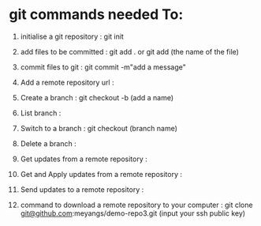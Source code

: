 # git commands needed To:

1. initialise a git repository : git init

2. add files to be committed : git add . or git add (the name of the file)

3. commit files to git : git commit -m"add a message"

4. Add a remote repository url :

5. Create a branch : git checkout -b (add a name)

6. List branch :

7. Switch to a branch : git checkout (branch name)

8. Delete a branch :

9. Get updates from a remote repository :

10. Get and Apply updates from a remote repository :

11. Send updates to a remote repository :

12. command to download a remote repository to your computer : git clone git@github.com:meyangs/demo-repo3.git (input your ssh public key)
